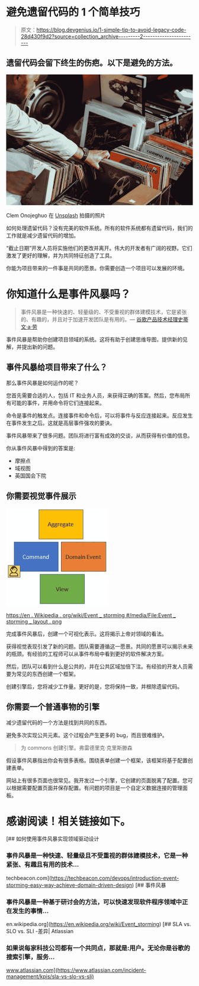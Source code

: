 # 避免遗留代码的 1 个简单技巧

> 原文：<https://blog.devgenius.io/1-simple-tip-to-avoid-legacy-code-28d430f9d2?source=collection_archive---------2----------------------->

## 遗留代码会留下终生的伤疤。以下是避免的方法。

![](img/5a9c98a719ef0a553aa8829c7cb5b065.png)

Clem Onojeghuo 在 [Unsplash](https://unsplash.com?utm_source=medium&utm_medium=referral) 拍摄的照片

如何处理遗留代码？没有完美的软件系统。所有的软件系统都有遗留代码，我们的工作就是减少遗留代码的增加。

“截止日期”开发人员将实施他们的更改并离开。伟大的开发者有广阔的视野。它们激发了更好的理解，并为共同特征创造了工具。

你能为项目带来的一件事是共同的愿景。你需要创造一个项目可以发展的环境。

# 你知道什么是事件风暴吗？

> 事件风暴是一种快速的、轻量级的、不受重视的群体建模技术，它是紧张的、有趣的，并且对于加速开发团队是有用的。— [谷歌产品技术经理史蒂文·a·劳](https://techbeacon.com/contributors/steven-lowe)

事件风暴是帮助你创建项目领域的系统。这将有助于创建思维导图，提供新的见解，并提出新的问题。

## 事件风暴给项目带来了什么？

那么事件风暴是如何运作的呢？

您首先需要合适的人，包括 IT 和业务人员，来获得正确的答案。然后，您布局所有可能的事件，并用命令将它们连接起来。

命令是事件的触发点。连接事件和命令后，可以将事件与反应连接起来。反应发生在事件发生之后。这就是高层事件强攻的要诀。

事件风暴带来了很多问题。团队将进行富有成效的交谈，从而获得有价值的信息。

你从事件风暴中得到的答案是:

*   摩擦点
*   域视图
*   英国国会下院

## 你需要视觉事件展示

![](img/ab594057e5a0b1f51600a4cb4227d161.png)

[https://en . Wikipedia . org/wiki/Event _ storming #/media/File:Event _ storming _ layout . png](https://en.wikipedia.org/wiki/Event_storming#/media/File:Event_storming_layout.png)

完成事件风暴后，创建一个可视化表示。这将揭示上帝对领域的看法。

获得视觉表现引发了新的问题。团队需要遵循这一愿景。共同的愿景可以揭示未来的瓶颈。有经验的工程师可以从事件布局中看到更好的软件解决方案。

然后，团队可以看到什么是公共的，并在公共区域加倍下注。有经验的开发人员需要为常见的东西创建一个框架。

创建引擎后，您将减少工作量。更好的是，您将保持一致，并根除遗留代码。

## 你需要一个普通事物的引擎

减少遗留代码的一个方法是找到共同的东西。

避免多次实现公共元素。这个过程会产生更多的 bug，而且很难维护。

> 为 commons 创建引擎。弗雷德里克·克里斯滕森

假设事件风暴指出你会有很多表格。围绕表单创建一个框架，该框架将基于配置创建表单。

网站上有很多页面也很常见。我开发过一个引擎，它创建的页面脱离了配置。您可以根据需要配置页面并保存配置。有问题的项目是一个自定义数据连接的管理面板。

# 感谢阅读！相关链接如下。

[](https://techbeacon.com/devops/introduction-event-storming-easy-way-achieve-domain-driven-design) [## 如何使用事件风暴实现领域驱动设计

### 事件风暴是一种快速、轻量级且不受重视的群体建模技术，它是一种紧张、有趣且有用的技术…

techbeacon.com](https://techbeacon.com/devops/introduction-event-storming-easy-way-achieve-domain-driven-design) [](https://en.wikipedia.org/wiki/Event_storming) [## 事件风暴

### 事件风暴是一种基于研讨会的方法，可以快速发现软件程序领域中正在发生的事情…

en.wikipedia.org](https://en.wikipedia.org/wiki/Event_storming) [](https://www.atlassian.com/incident-management/kpis/sla-vs-slo-vs-sli) [## SLA vs. SLO vs. SLI -差异| Atlassian

### 如果说每家科技公司都有一个共同点，那就是:用户。无论你是谷歌的搜索引擎，服务…

www.atlassian.com](https://www.atlassian.com/incident-management/kpis/sla-vs-slo-vs-sli)